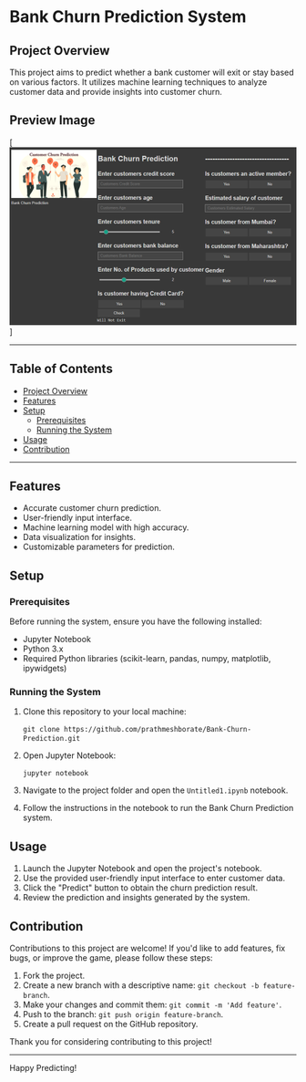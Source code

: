 # Bank Churn Prediction System

## Project Overview
This project aims to predict whether a bank customer will exit or stay based on various factors. It utilizes machine learning techniques to analyze customer data and provide insights into customer churn.

## Preview Image
[![Churn Prediction](GUI.PNG)]

---

## Table of Contents

- [Project Overview](#project-overview)
- [Features](#features)
- [Setup](#setup)
  - [Prerequisites](#prerequisites)
  - [Running the System](#running-the-system)
- [Usage](#usage)
- [Contribution](#contribution)

---

## Features
- Accurate customer churn prediction.
- User-friendly input interface.
- Machine learning model with high accuracy.
- Data visualization for insights.
- Customizable parameters for prediction.

## Setup

### Prerequisites
Before running the system, ensure you have the following installed:
- Jupyter Notebook
- Python 3.x
- Required Python libraries (scikit-learn, pandas, numpy, matplotlib, ipywidgets)

### Running the System
1. Clone this repository to your local machine:
   ```shell
   git clone https://github.com/prathmeshborate/Bank-Churn-Prediction.git
   ```

2. Open Jupyter Notebook:
   ```shell
   jupyter notebook
   ```

3. Navigate to the project folder and open the `Untitled1.ipynb` notebook.

4. Follow the instructions in the notebook to run the Bank Churn Prediction system.

## Usage
1. Launch the Jupyter Notebook and open the project's notebook.
2. Use the provided user-friendly input interface to enter customer data.
3. Click the "Predict" button to obtain the churn prediction result.
4. Review the prediction and insights generated by the system.

## Contribution
Contributions to this project are welcome! If you'd like to add features, fix bugs, or improve the game, please follow these steps:

1. Fork the project.
2. Create a new branch with a descriptive name: `git checkout -b feature-branch`.
3. Make your changes and commit them: `git commit -m 'Add feature'`.
4. Push to the branch: `git push origin feature-branch`.
5. Create a pull request on the GitHub repository.

Thank you for considering contributing to this project!

---
Happy Predicting!
